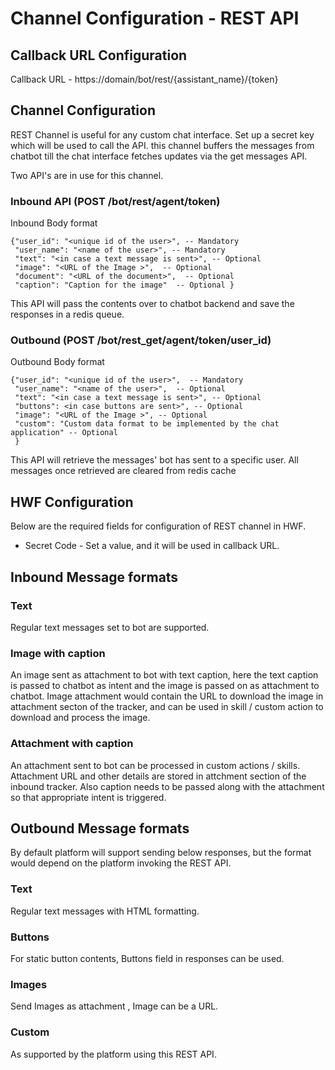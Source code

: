 # Channel Configuration - REST API 

## Callback URL Configuration

Callback URL - https://domain/bot/rest/{assistant_name}/{token}

## Channel Configuration 

REST Channel is useful for any custom chat interface. Set up a secret key which will be used to 
call the API. this channel buffers the messages from chatbot till the chat interface fetches updates 
via the get messages API. 

Two API's are in use for this channel.

### Inbound API  (POST /bot/rest/agent/token)
Inbound Body format  

    {"user_id": "<unique id of the user>", -- Mandatory
     "user_name": "<name of the user>", -- Mandatory
     "text": "<in case a text message is sent>", -- Optional
     "image": "<URL of the Image >",  -- Optional
     "document": "<URL of the document>",  -- Optional
     "caption": "Caption for the image"  -- Optional }

  This API will pass the contents over to chatbot backend and save the responses in a redis queue.

### Outbound (POST /bot/rest_get/agent/token/user_id)
Outbound Body format  

    {"user_id": "<unique id of the user>",  -- Mandatory
     "user_name": "<name of the user>",  -- Optional
     "text": "<in case a text message is sent>", -- Optional
     "buttons": <in case buttons are sent>", -- Optional
     "image": "<URL of the Image >", -- Optional
     "custom": "Custom data format to be implemented by the chat application" -- Optional
     }

  This API will retrieve the messages' bot has sent to a specific user. 
  All messages once retrieved are cleared from redis cache


## HWF Configuration

Below are the required fields for configuration of REST channel in HWF. 

- Secret Code - Set a value, and it will be used in callback URL.

## Inbound Message formats 

### Text
Regular text messages set to bot are supported. 

### Image with caption 
An image sent as attachment to bot with text caption, here the text caption is passed to chatbot as intent
and the image is passed on as attachment to chatbot. 
Image attachment would contain the URL to download the image in attachment secton of the tracker, and can be used in skill / custom action 
to download and process the image.

### Attachment with caption

An attachment sent to bot can be processed in custom actions / skills. Attachment URL and other details are stored in attchment
section of the inbound tracker. Also caption needs to be passed along with the attachment so that appropriate intent is triggered. 

## Outbound Message formats 

By default platform will support sending below responses, but the format would depend on the platform invoking the REST API. 

### Text 
Regular text messages with HTML formatting. 

### Buttons 
For static button contents, Buttons field in responses can be used.

### Images 
Send Images as attachment , Image can be a URL.

### Custom 

As supported by the platform using this REST API.